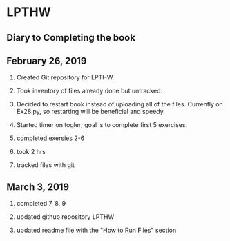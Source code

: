 # LPTHW

## Diary to Completing the book

## February 26, 2019

1. Created Git repository for LPTHW.

2. Took inventory of files already done but untracked.

3. Decided to restart book instead of uploading all of the files.
Currently on Ex28.py, so restarting will be beneficial and speedy.

4. Started timer on togler; goal is to complete first 5 exercises.

5. completed exersies 2-6

6. took 2 hrs

7. tracked files with git

## March 3, 2019
1. completed 7, 8, 9

2. updated github repository LPTHW

3. updated readme file with the "How to Run Files" section
